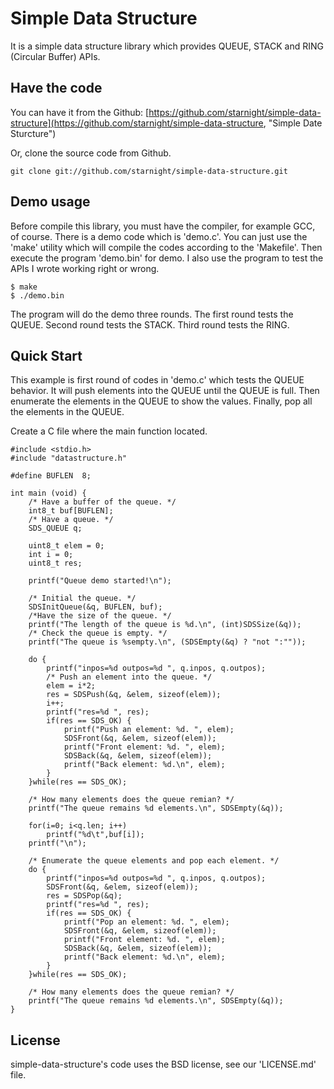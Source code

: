 Simple Data Structure
=====================

It is a simple data structure library which provides QUEUE, STACK and RING 
(Circular Buffer) APIs.

Have the code
-------------

You can have it from the Github: [https://github.com/starnight/simple-data-structure](https://github.com/starnight/simple-data-structure, "Simple Date Sturcture")

Or, clone the source code from Github.

```
git clone git://github.com/starnight/simple-data-structure.git
```

Demo usage
----------

Before compile this library, you must have the compiler, for example GCC, of
course.  There is a demo code which is 'demo.c'.  You can just use the 'make'
utility which will compile the codes according to the 'Makefile'.  Then execute
the program 'demo.bin' for demo.  I also use the program to test the APIs I
wrote working right or wrong.

```
$ make
$ ./demo.bin
```

The program will do the demo three rounds.
The first round tests the QUEUE.
Second round tests the STACK.
Third round tests the RING.

Quick Start
-----------

This example is first round of codes in 'demo.c' which tests the QUEUE behavior.
It will push elements into the QUEUE until the QUEUE is full.  Then enumerate
the elements in the QUEUE to show the values.  Finally, pop all the elements in
the QUEUE.

Create a C file where the main function located.

```
#include <stdio.h>
#include "datastructure.h"

#define BUFLEN	8;

int main (void) {
	/* Have a buffer of the queue. */
	int8_t buf[BUFLEN];
	/* Have a queue. */
	SDS_QUEUE q;

	uint8_t elem = 0;
	int i = 0;
	uint8_t res;

	printf("Queue demo started!\n");
	
	/* Initial the queue. */
	SDSInitQueue(&q, BUFLEN, buf);
	/*Have the size of the queue. */
	printf("The length of the queue is %d.\n", (int)SDSSize(&q));
	/* Check the queue is empty. */
	printf("The queue is %sempty.\n", (SDSEmpty(&q) ? "not ":""));

	do {
		printf("inpos=%d outpos=%d ", q.inpos, q.outpos);
		/* Push an element into the queue. */
		elem = i*2;
		res = SDSPush(&q, &elem, sizeof(elem));
		i++;
		printf("res=%d ", res);
		if(res == SDS_OK) {
			printf("Push an element: %d. ", elem);
			SDSFront(&q, &elem, sizeof(elem));
			printf("Front element: %d. ", elem);
			SDSBack(&q, &elem, sizeof(elem));
			printf("Back element: %d.\n", elem);
		}
	}while(res == SDS_OK);

	/* How many elements does the queue remian? */
	printf("The queue remains %d elements.\n", SDSEmpty(&q));

	for(i=0; i<q.len; i++)
		printf("%d\t",buf[i]);
	printf("\n");

	/* Enumerate the queue elements and pop each element. */
	do {
		printf("inpos=%d outpos=%d ", q.inpos, q.outpos);
		SDSFront(&q, &elem, sizeof(elem));
		res = SDSPop(&q);
		printf("res=%d ", res);
		if(res == SDS_OK) {
			printf("Pop an element: %d. ", elem);
			SDSFront(&q, &elem, sizeof(elem));
			printf("Front element: %d. ", elem);
			SDSBack(&q, &elem, sizeof(elem));
			printf("Back element: %d.\n", elem);
		}
	}while(res == SDS_OK);

	/* How many elements does the queue remian? */
	printf("The queue remains %d elements.\n", SDSEmpty(&q));
}
```

License
-------

simple-data-structure's code uses the BSD license, see our 'LICENSE.md' file.
